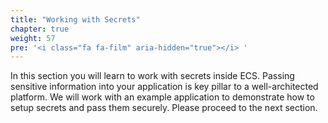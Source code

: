 ```yaml
---
title: "Working with Secrets"
chapter: true
weight: 57
pre: '<i class="fa fa-film" aria-hidden="true"></i> '
---
```


In this section you will learn to work with secrets inside ECS.   Passing sensitive information into your application is key pillar to a well-architected platform.   We will work with an example application to demonstrate how to setup secrets and pass them securely.   Please proceed to the next section. 